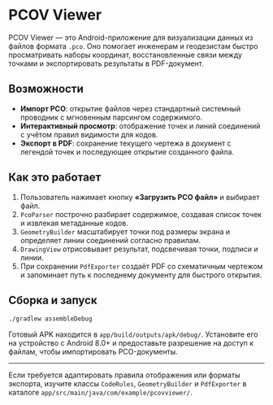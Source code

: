 # PCOV Viewer

PCOV Viewer — это Android-приложение для визуализации данных из файлов формата `.pco`. Оно помогает инженерам и геодезистам быстро просматривать наборы координат, восстановленные связи между точками и экспортировать результаты в PDF-документ.

## Возможности

- **Импорт PCO**: открытие файлов через стандартный системный проводник с мгновенным парсингом содержимого. 
- **Интерактивный просмотр**: отображение точек и линий соединений с учётом правил видимости для кодов. 
- **Экспорт в PDF**: сохранение текущего чертежа в документ с легендой точек и последующее открытие созданного файла.

## Как это работает

1. Пользователь нажимает кнопку **«Загрузить PCO файл»** и выбирает файл.
2. `PcoParser` построчно разбирает содержимое, создавая список точек и извлекая метаданные кодов.
3. `GeometryBuilder` масштабирует точки под размеры экрана и определяет линии соединений согласно правилам.
4. `DrawingView` отрисовывает результат, подсвечивая точки, подписи и линии.
5. При сохранении `PdfExporter` создаёт PDF со схематичным чертежом и запоминает путь к последнему документу для быстрого открытия.

## Сборка и запуск

```bash
./gradlew assembleDebug
```

Готовый APK находится в `app/build/outputs/apk/debug/`. Установите его на устройство с Android 8.0+ и предоставьте разрешение на доступ к файлам, чтобы импортировать PCO-документы.

---

Если требуется адаптировать правила отображения или форматы экспорта, изучите классы `CodeRules`, `GeometryBuilder` и `PdfExporter` в каталоге `app/src/main/java/com/example/pcovviewer/`.
